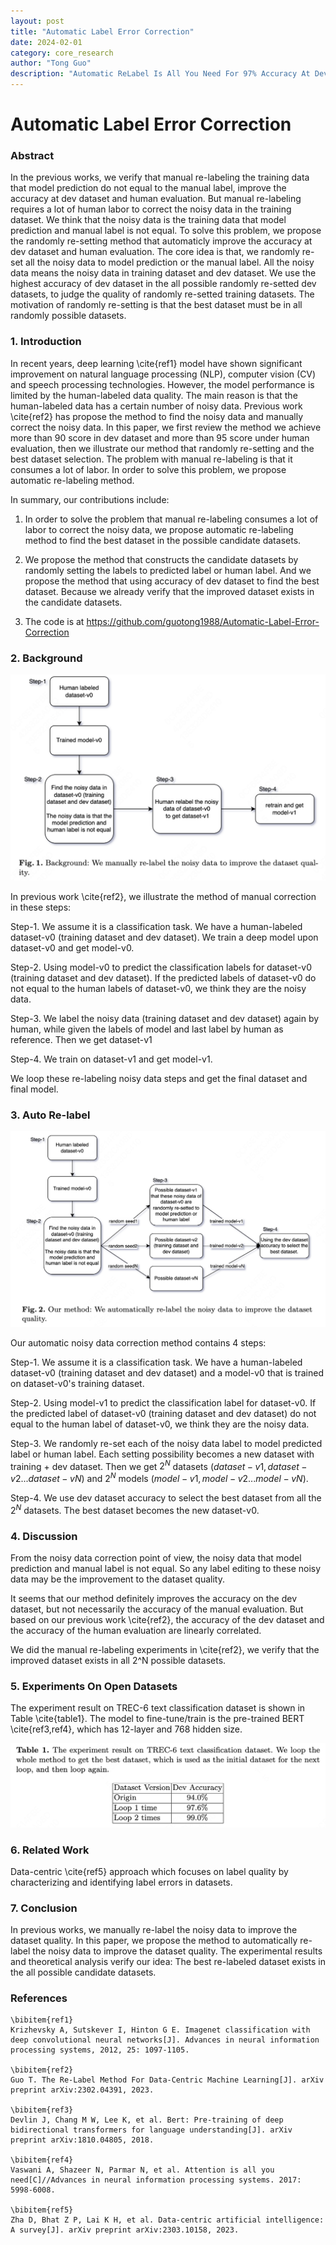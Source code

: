 ```yaml
---
layout: post
title: "Automatic Label Error Correction"
date: 2024-02-01
category: core_research
author: "Tong Guo"
description: "Automatic ReLabel Is All You Need For 97% Accuracy At Dev Dataset"
---
```



# Automatic Label Error Correction

### Abstract

In the previous works, we verify that manual re-labeling the training data that model prediction do not equal to the manual label, improve the accuracy at dev dataset and human evaluation.
But manual re-labeling requires a lot of human labor to correct the noisy data in the training dataset. We think that the noisy data is the training data that model prediction and manual label is not equal.
To solve this problem, we propose the randomly re-setting method that automaticly improve the accuracy at dev dataset and human evaluation.
The core idea is that, we randomly re-set all the noisy data to model prediction or the manual label. All the noisy data means the noisy data in training dataset and dev dataset.
We use the highest accuracy of dev dataset in the all possible randomly re-setted dev datasets, to judge the quality of randomly re-setted training datasets.
The motivation of randomly re-setting is that the best dataset must be in all randomly possible datasets.

### 1. Introduction

In recent years, deep learning \cite{ref1} model have shown significant improvement on natural language processing (NLP), computer vision (CV) and speech processing technologies. However, the model performance is limited by the human-labeled data quality. The main reason is that the human-labeled data has a certain number of noisy data. Previous work \cite{ref2} has propose the method to find the noisy data and manually correct the noisy data. In this paper, we first review the method we achieve more than 90 score in dev dataset and more than 95 score under human evaluation, then we illustrate our method that randomly re-setting and the best dataset selection. The problem with manual re-labeling is that it consumes a lot of labor. In order to solve this problem, we propose automatic re-labeling method.

In summary, our contributions include:

1) In order to solve the problem that manual re-labeling consumes a lot of labor to correct the noisy data, we propose automatic re-labeling method to find the best dataset in the possible candidate datasets.

2) We propose the method that constructs the candidate datasets by randomly setting the labels to predicted label or human label. And we propose the method that using accuracy of dev dataset to find the best dataset. Because we already verify that the improved dataset exists in the candidate datasets.

3) The code is at https://github.com/guotong1988/Automatic-Label-Error-Correction

### 2. Background

![fig1](/assets/png/auto-relabel/fig1.png)

In previous work \cite{ref2}, we illustrate the method of manual correction in these steps:

Step-1. We assume it is a classification task. We have a human-labeled dataset-v0 (training dataset and dev dataset). We train a deep model upon dataset-v0 and get model-v0.

Step-2. Using model-v0 to predict the classification labels for dataset-v0 (training dataset and dev dataset). If the predicted labels of dataset-v0 do not equal to the human labels of dataset-v0, we think they are the noisy data.

Step-3. We label the noisy data (training dataset and dev dataset) again by human, while given the labels of model and last label by human as reference. Then we get dataset-v1

Step-4. We train on dataset-v1 and get model-v1.

We loop these re-labeling noisy data steps and get the final dataset and final model.

### 3. Auto Re-label

![fig2](/assets/png/auto-relabel/fig2.png)

Our automatic noisy data correction method contains 4 steps:

Step-1. We assume it is a classification task. We have a human-labeled dataset-v0 (training dataset and dev dataset) and a model-v0 that is trained on dataset-v0's training dataset.

Step-2. Using model-v1 to predict the classification label for dataset-v0. If the predicted label of dataset-v0 (training dataset and dev dataset) do not equal to the human label of dataset-v0, we think they are the noisy data.

Step-3. We randomly re-set each of the noisy data label to model predicted label or human label. Each setting possibility becomes a new dataset with training + dev dataset. Then we get $2^N$ datasets ($dataset-v1, dataset-v2 ... dataset-vN$) and $2^N$ models ($model-v1, model-v2 ... model-vN$).

Step-4. We use dev dataset accuracy to select the best dataset from all the $2^N$ datasets. The best dataset becomes the new dataset-v0.


### 4. Discussion

From the noisy data correction point of view, the noisy data that model prediction and manual label is not equal. 
So any label editing to these noisy data may be the improvement to the dataset quality.

It seems that our method definitely improves the accuracy on the dev dataset, but not necessarily the accuracy of the manual evaluation.
But based on our previous work \cite{ref2}, the accuracy of the dev dataset and the accuracy of the human evaluation are linearly correlated.

We did the manual re-labeling experiments in \cite{ref2}, we verify that the improved dataset exists in all 2^N possible datasets.

### 5. Experiments On Open Datasets

The experiment result on TREC-6 text classification dataset is shown in Table \cite{table1}. The model to fine-tune/train is the pre-trained BERT \cite{ref3,ref4}, which has 12-layer and 768 hidden size.

![table1](/assets/png/auto-relabel/table1.png)

### 6. Related Work 

Data-centric \cite{ref5} approach which focuses on label quality by characterizing and identifying label errors in datasets.

### 7. Conclusion

In previous works, we manually re-label the noisy data to improve the dataset quality. 
In this paper, we propose the method to automatically re-label the noisy data to improve the dataset quality. The experimental results and theoretical analysis verify our idea: The best re-labeled dataset exists in the all possible candidate datasets.

### References
```
\bibitem{ref1}
Krizhevsky A, Sutskever I, Hinton G E. Imagenet classification with deep convolutional neural networks[J]. Advances in neural information processing systems, 2012, 25: 1097-1105.

\bibitem{ref2}
Guo T. The Re-Label Method For Data-Centric Machine Learning[J]. arXiv preprint arXiv:2302.04391, 2023.

\bibitem{ref3}
Devlin J, Chang M W, Lee K, et al. Bert: Pre-training of deep bidirectional transformers for language understanding[J]. arXiv preprint arXiv:1810.04805, 2018.

\bibitem{ref4}
Vaswani A, Shazeer N, Parmar N, et al. Attention is all you need[C]//Advances in neural information processing systems. 2017: 5998-6008.

\bibitem{ref5}
Zha D, Bhat Z P, Lai K H, et al. Data-centric artificial intelligence: A survey[J]. arXiv preprint arXiv:2303.10158, 2023.


```

